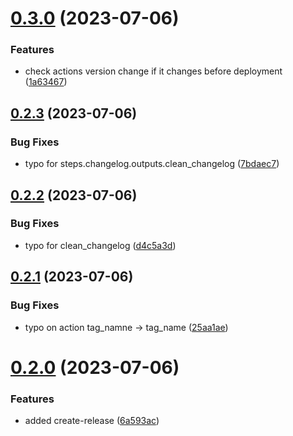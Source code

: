 # [0.3.0](https://github.com/henrynoowah/blog/compare/v0.2.3...v0.3.0) (2023-07-06)


### Features

* check actions version change if it changes before deployment ([1a63467](https://github.com/henrynoowah/blog/commit/1a634671e994da7b6ed2dae4a2691a49e745fe10))



## [0.2.3](https://github.com/henrynoowah/blog/compare/v0.2.2...v0.2.3) (2023-07-06)


### Bug Fixes

* typo for steps.changelog.outputs.clean_changelog ([7bdaec7](https://github.com/henrynoowah/blog/commit/7bdaec7fdb7f893a1fdfd701f66116cd3b596973))



## [0.2.2](https://github.com/henrynoowah/blog/compare/v0.2.1...v0.2.2) (2023-07-06)


### Bug Fixes

* typo for clean_changelog ([d4c5a3d](https://github.com/henrynoowah/blog/commit/d4c5a3dbff98ff032a91816db2b974067120cf1c))



## [0.2.1](https://github.com/henrynoowah/blog/compare/v0.2.0...v0.2.1) (2023-07-06)


### Bug Fixes

* typo on action tag_namne -> tag_name ([25aa1ae](https://github.com/henrynoowah/blog/commit/25aa1aea7973bf0679d6e520dc67272a967a39c9))



# [0.2.0](https://github.com/henrynoowah/blog/compare/v0.1.1...v0.2.0) (2023-07-06)


### Features

* added create-release ([6a593ac](https://github.com/henrynoowah/blog/commit/6a593acfa7e45def43892acfd2d90a71384b6fe0))



